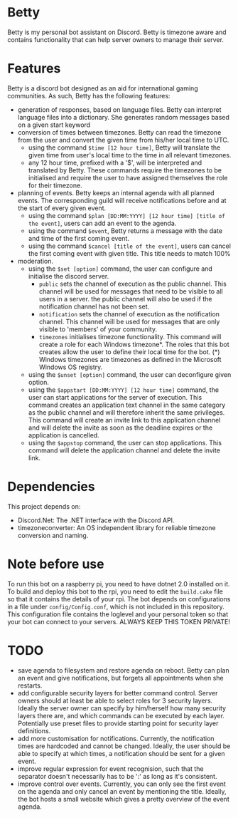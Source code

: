 # Betty
Betty is my personal bot assistant on Discord. Betty is timezone aware and contains functionality that can help server owners to manage their server.

# Features
Betty is a discord bot designed as an aid for international gaming communities. As such, Betty has the following features:
- generation of responses, based on language files.
	Betty can interpret language files into a dictionary. She generates random messages based on a given start keyword
- conversion of times between timezones.
	Betty can read the timezone from the user and convert the given time from his/her local time to UTC.
	- using the command `$time [12 hour time]`, Betty will translate the given time from user's local time to the time in all relevant timezones.
	- any 12 hour time, prefixed with a '$', will be interpreted and translated by Betty.
	These commands require the timezones to be initialised and require the user to have assigned themselves the role for their timezone.
- planning of events.
	Betty keeps an internal agenda with all planned events. The corresponding guild will receive notifications before and at the start of every given event.
	- using the command `$plan [DD:MM:YYYY] [12 hour time] [title of the event]`, users can add an event to the agenda.
	- using the command `$event`, Betty returns a message with the date and time of the first coming event.
	- using the command `$cancel [title of the event]`, users can cancel the first coming event with given title. This title needs to match 100%
- moderation.
	- using the `$set [option]` command, the user can configure and initialise the discord server.
		- `public` sets the channel of execution as the public channel. This channel will be used for messages that need to be visible to all users in a server.
			the public channel will also be used if the notification channel has not been set.
		- `notification` sets the channel of execution as the notification channel. This channel will be used for messages that are only visible to 'members' of your community.
		- `timezones` initialises timezone functionality. This command will create a role for each Windows timezone*.
			The roles that this bot creates allow the user to define their local time for the bot.
			(*) Windows timezones are timezones as defined in the Microsoft Windows OS registry.
	- using the `$unset [option]` command, the user can deconfigure given option.
	- using the `$appstart [DD:MM:YYYY] [12 hour time]` command, the user can start applications for the server of execution.
		This command creates an application text channel in the same category as the public channel and will therefore inherit the same privileges.
		This command will create an invite link to this application channel and will delete the invite as soon as the deadline expires or the application is cancelled.
	- using the `$appstop` command, the user can stop applications.
		This command will delete the application channel and delete the invite link.

# Dependencies
This project depends on:
- Discord.Net: The .NET interface with the Discord API.
- timezoneconverter: An OS independent library for reliable timezone conversion and naming.

# Note before use
To run this bot on a raspberry pi, you need to have dotnet 2.0 installed on it. To build and deploy this bot to the rpi, you need to edit the `build.cake` file so that it contains the details of your rpi.
The bot depends on configurations in a file under `config/Config.conf`, which is not included in this repository.
This configuration file contains the loglevel and your personal token so that your bot can connect to your servers. ALWAYS KEEP THIS TOKEN PRIVATE!

# TODO
- save agenda to filesystem and restore agenda on reboot.
    Betty can plan an event and give notifications, but forgets all appointments when she restarts.
- add configurable security layers for better command control.
    Server owners should at least be able to select roles for 3 security layers.
    Ideally the server owner can specify by him/herself how many security layers there are, and which commands can be executed by each layer.
	Potentially use preset files to provide starting point for security layer definitions.
- add more customisation for notifications.
    Currently, the notification times are hardcoded and cannot be changed. Ideally, the user should be able to specify at which times, a notification should be sent for a given event.
- improve regular expression for event recognision, such that the separator doesn't necessarily has to be ':' as long as it's consistent.
- improve control over events.
    Currently, you can only see the first event on the agenda and only cancel an event by mentioning the title.
	Ideally, the bot hosts a small website which gives a pretty overview of the event agenda.
